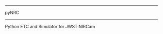 ********************************
pyNRC
********************************

Python ETC and Simulator for JWST NIRCam
